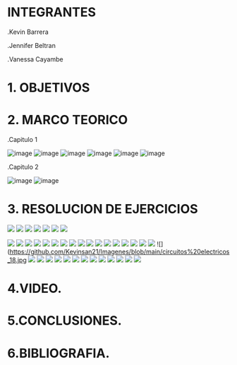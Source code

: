 # INTEGRANTES
.Kevin Barrera

.Jennifer Beltran

.Vanessa Cayambe

# 1. OBJETIVOS


# 2. MARCO TEORICO

.Capitulo 1

![image](https://user-images.githubusercontent.com/84421020/120594175-2ab0a680-c406-11eb-97b6-d6c472c617d5.png)
![image](https://user-images.githubusercontent.com/84421020/120594238-4451ee00-c406-11eb-83f5-236226223d28.png)
![image](https://user-images.githubusercontent.com/84421020/120594262-4f0c8300-c406-11eb-9a4a-51cafbc01fe1.png)
![image](https://user-images.githubusercontent.com/84421020/120594283-5895eb00-c406-11eb-9e52-4cfbebd69e09.png)
![image](https://user-images.githubusercontent.com/84421020/120594309-6186bc80-c406-11eb-9085-2234b8512851.png)
![image](https://user-images.githubusercontent.com/84421020/120594378-782d1380-c406-11eb-9e0a-91dabd64c469.png)

.Capitulo 2

![image](https://user-images.githubusercontent.com/84461095/120598105-7ade3780-c40b-11eb-9895-2e2d1867ce2e.png)
![image](https://user-images.githubusercontent.com/84461095/120598925-79f9d580-c40c-11eb-98c4-2656ecaa04e3.png)




# 3. RESOLUCION DE EJERCICIOS

![](https://github.com/Kevinsan21/Imagenes/blob/main/Conversi%C3%B3n%20de%20unidades_page-0001.jpg)
![](https://github.com/Kevinsan21/Imagenes/blob/main/Conversi%C3%B3n%20de%20unidades_page-0002.jpg)
![](https://github.com/Kevinsan21/Imagenes/blob/main/Conversi%C3%B3n%20de%20unidades_page-0003.jpg)
![](https://github.com/Kevinsan21/Imagenes/blob/main/Conversi%C3%B3n%20de%20unidades_page-0004.jpg)
![](https://github.com/Kevinsan21/Imagenes/blob/main/Conversi%C3%B3n%20de%20unidades_page-0005.jpg)
![](https://github.com/Kevinsan21/Imagenes/blob/main/Conversi%C3%B3n%20de%20unidades_page-0006.jpg)
![](https://github.com/Kevinsan21/Imagenes/blob/main/Conversi%C3%B3n%20de%20unidades_page-0007.jpg)

![](https://github.com/Kevinsan21/Imagenes/blob/main/circuitos%20electricos_01.jpg)
![](https://github.com/Kevinsan21/Imagenes/blob/main/circuitos%20electricos_02.jpg)
![](https://github.com/Kevinsan21/Imagenes/blob/main/circuitos%20electricos_03.jpg)
![](https://github.com/Kevinsan21/Imagenes/blob/main/circuitos%20electricos_04.jpg)
![](https://github.com/Kevinsan21/Imagenes/blob/main/circuitos%20electricos_05.jpg)
![](https://github.com/Kevinsan21/Imagenes/blob/main/circuitos%20electricos_06.jpg)
![](https://github.com/Kevinsan21/Imagenes/blob/main/circuitos%20electricos_07.jpg)
![](https://github.com/Kevinsan21/Imagenes/blob/main/circuitos%20electricos_08.jpg)
![](https://github.com/Kevinsan21/Imagenes/blob/main/circuitos%20electricos_09.jpg)
![](https://github.com/Kevinsan21/Imagenes/blob/main/circuitos%20electricos_10.jpg)
![](https://github.com/Kevinsan21/Imagenes/blob/main/circuitos%20electricos_11.jpg)
![](https://github.com/Kevinsan21/Imagenes/blob/main/circuitos%20electricos_12.jpg)
![](https://github.com/Kevinsan21/Imagenes/blob/main/circuitos%20electricos_13.jpg)
![](https://github.com/Kevinsan21/Imagenes/blob/main/circuitos%20electricos_14.jpg)
![](https://github.com/Kevinsan21/Imagenes/blob/main/circuitos%20electricos_15.jpg)
![](https://github.com/Kevinsan21/Imagenes/blob/main/circuitos%20electricos_16.jpg)
![](https://github.com/Kevinsan21/Imagenes/blob/main/circuitos%20electricos_17.jpg)
![](https://github.com/Kevinsan21/Imagenes/blob/main/circuitos%20electricos_18.jpg
![](https://github.com/Kevinsan21/Imagenes/blob/main/Circuitos_01.jpg)
![](https://github.com/Kevinsan21/Imagenes/blob/main/Circuitos_02.jpg)
![](https://github.com/Kevinsan21/Imagenes/blob/main/Circuitos_03.jpg)
![](https://github.com/Kevinsan21/Imagenes/blob/main/Circuitos_04.jpg)
![](https://github.com/Kevinsan21/Imagenes/blob/main/Circuitos_05.jpg)
![](https://github.com/Kevinsan21/Imagenes/blob/main/Circuitos_06.jpg)
![](https://github.com/Kevinsan21/Imagenes/blob/main/Circuitos_07.jpg)
![](https://github.com/Kevinsan21/Imagenes/blob/main/Circuitos_08.jpg)
![](https://github.com/Kevinsan21/Imagenes/blob/main/Circuitos_09.jpg)
![](https://github.com/Kevinsan21/Imagenes/blob/main/Circuitos_10.jpg)
![](https://github.com/Kevinsan21/Imagenes/blob/main/Circuitos_11.jpg)
![](https://github.com/Kevinsan21/Imagenes/blob/main/Circuitos_12.jpg)
![](https://github.com/Kevinsan21/Imagenes/blob/main/Circuitos_13.jpg)

# 4.VIDEO.

# 5.CONCLUSIONES.

# 6.BIBLIOGRAFIA.
